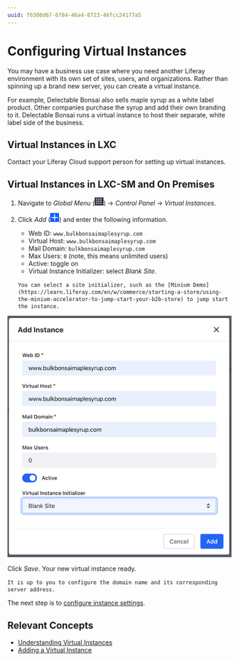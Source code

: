 ```yaml
---
uuid: f6380d67-6784-46a4-8723-46fcc24177a5
---
```

# Configuring Virtual Instances

<!-- Same here. Let's use a badge to call out this only applies to specific environments. -Rich --> 

You may have a business use case where you need another Liferay environment with its own set of sites, users, and organizations. Rather than spinning up a brand new server, you can create a virtual instance.

For example, Delectable Bonsai also sells maple syrup as a white label product. Other companies purchase the syrup and add their own branding to it. Delectable Bonsai runs a virtual instance to host their separate, white label side of the business.

## Virtual Instances in LXC

Contact your Liferay Cloud support person for setting up virtual instances.

## Virtual Instances in LXC-SM and On Premises

1. Navigate to _Global Menu_ (![Global Menu](../../images/icon-applications-menu.png)) &rarr; _Control Panel_ &rarr; _Virtual Instances_.

1. Click _Add_ (![Add icon](../../images/icon-add.png)) and enter the following information.

   * Web ID: `www.bulkbonsaimaplesyrup.com`
   * Virtual Host: `www.bulkbonsaimaplesyrup.com`
   * Mail Domain: `bulkbonsaimaplesyrup.com`
   * Max Users: `0` (note, this means unlimited users)
   * Active: toggle on
   * Virtual Instance Initializer: select _Blank Site_.

   ```{note}
   You can select a site initializer, such as the [Minium Demo](https://learn.liferay.com/en/w/commerce/starting-a-store/using-the-minium-accelerator-to-jump-start-your-b2b-store) to jump start the instance.
   ```
<!-- Will we be building the site with Minium as a basis? If so, we should make this an explicit step. Otherwise, we shouldn't mention it. Again, this isn't docs; we don't show them options. We tell them exactly what to do to build the thing we're building. -Rich --> 

   ![Enter the virtual instance information.](./configuring-virtual-instances/images/01.png)

   Click _Save_. Your new virtual instance ready.

```{note}
It is up to you to configure the domain name and its corresponding server address.
```

<!-- No, it isn't. We have to tell them exactly what to do, and it has to work. If this domain won't work, we should use something else. -Rich --> 

The next step is to [configure instance settings](./configuring-instance-settings.md).

## Relevant Concepts

- [Understanding Virtual Instances](https://learn.liferay.com/dxp/latest/en/system-administration/configuring-liferay/virtual-instances/understanding-virtual-instances.html)
- [Adding a Virtual Instance](https://learn.liferay.com/dxp/latest/en/system-administration/configuring-liferay/virtual-instances/adding-a-virtual-instance.html)

